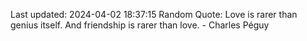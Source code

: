 Last updated: 2024-04-02 18:37:15
Random Quote: Love is rarer than genius itself. And friendship is rarer than love. - Charles Péguy